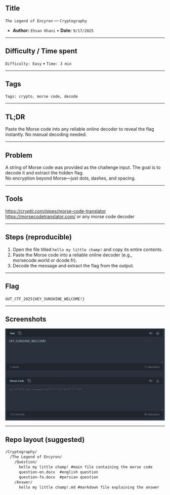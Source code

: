 ## Title

`The Legend of Encyron` — `Cryptography`

* **Author:** `Ehsan Khani` • **Date:** `9/17/2025`

---

## Difficulty / Time spent

`Difficulty: Easy` • `Time: 3 min`

---

## Tags

`Tags: crypto, morse code, decode `  

---

## TL;DR

Paste the Morse code into any reliable online decoder to reveal the flag instantly. No manual decoding needed.

---

## Problem

A string of Morse code was provided as the challenge input. The goal is to decode it and extract the hidden flag.  
No encryption beyond Morse—just dots, dashes, and spacing. 

---

## Tools

https://cryptii.com/pipes/morse-code-translator
https://morsecodetranslator.com/
or any morse code decoder

---

## Steps (reproducible)


1. Open the file titled `hello my little champ!` and copy its entire contents.
2. Paste the Morse code into a reliable online decoder (e.g., morsecode.world or dcode.fr).
3. Decode the message and extract the flag from the output.

---

## Flag

`UUT_CTF_2025{HEY_SUNSHINE_WELCOME!}`

---

## Screenshots

![Morse code file preview](../../../../assets/morse_code.jpg)

---

## Repo layout (suggested)

```
/Cryptography/
  /The Legend of Encyron/
    /Question/
      hello my little champ! #main file containing the morse code
      question-en.docx  #english question
      question-fa.docx  #persian question
    /Answer/
      hello my little champ!.md #markdown file explaining the answer
```
